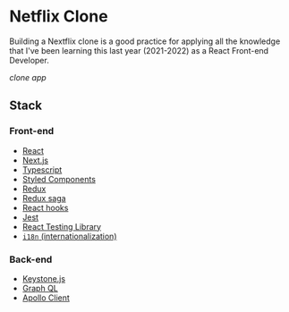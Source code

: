 # Netflix Clone

Building a Nextflix clone is a good practice for applying all the knowledge that
I've been learning this last year (2021-2022) as a React Front-end Developer.

_clone app_

## Stack

### Front-end

- [React](https://reactjs.org/)
- [Next.js](nextjs.org/)
- [Typescript](typescriptlang.org/)
- [Styled Components](styled-components.com/)
- [Redux](redux.js.org/)
- [Redux saga](https://redux-saga.js.org/)
- [React hooks](https://reactjs.org/docs/hooks-reference.html#gatsby-focus-wrapper)
- [Jest](https://jestjs.io/)
- [React Testing Library]()
- [`i18n` (internationalization)](react.i18next.com/)

### Back-end

- [Keystone.js](https://keystonejs.com/)
- [Graph QL](https://graphql.org/)
- [Apollo Client](https://www.apollographql.com/)
